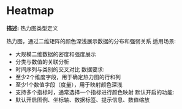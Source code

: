 # Heatmap

**描述:**
热力图类型定义
  
  热力图，通过二维矩阵的颜色深浅展示数据的分布和强弱关系
  适用场景:
  - 大规模二维数据的密度和强度展示
  - 分类与数值的关联分析
  - 时间序列与类别的交叉对比
  数据要求:
  - 至少2个维度字段，用于确定热力图的行和列
  - 至少1个数值字段（度量），用于映射颜色深浅
  - 支持多个指标时，通常选择一个指标进行颜色映射
  默认开启的功能:
  - 默认开启图例、坐标轴、数据标签、提示信息、数值缩放

